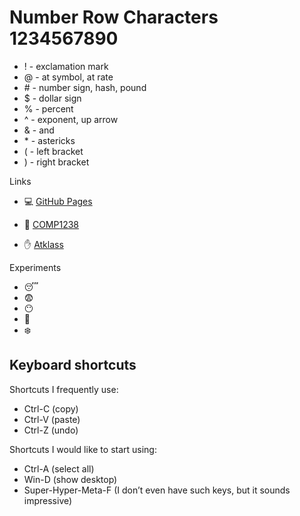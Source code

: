 Number Row Characters 1234567890
=
- ! - exclamation mark
- @ - at symbol, at rate
- \# - number sign, hash, pound
- $ - dollar sign
- % - percent
- ^ - exponent, up arrow
- & - and
- \* - astericks
- ( - left bracket
- ) - right bracket

Links
- :computer: [GitHub Pages](https://github.com/owolabbyazeez/notes/edit/main/README.md)

- :book: [COMP1238](https://learn.georgebrown.ca/d2l/le/content/291663/Home)

- ✋ [Atklass](https://app.atklass.com/members/l/dashboard)

Experiments

- :sleeping:
- :fearful:
- :no_mouth:
- :angel:
- :snowflake:


## Keyboard shortcuts
Shortcuts I frequently use: 
- Ctrl-C (copy)
- Ctrl-V (paste)
- Ctrl-Z (undo)

Shortcuts I would like to start using: 
- Ctrl-A (select all)
- Win-D (show desktop)
- Super-Hyper-Meta-F (I don’t even have such keys, but it sounds impressive)